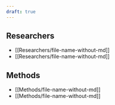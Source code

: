 ```yaml
---
draft: true
---
```


## Researchers

  - [[Researchers/file-name-without-md]]
  - [[Researchers/file-name-without-md]]
 
## Methods

  - [[Methods/file-name-without-md]]
  - [[Methods/file-name-without-md]]